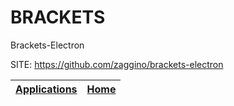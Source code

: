 # BRACKETS
 
 Brackets-Electron
 
 SITE: https://github.com/zaggino/brackets-electron

 | [Applications](https://portable-linux-apps.github.io/apps.html) | [Home](https://portable-linux-apps.github.io)
 | --- | --- |
